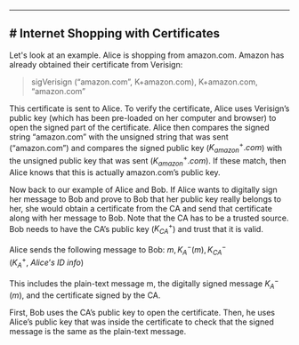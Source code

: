 - - -
## # Internet Shopping with Certificates
Let's look at an example. Alice is shopping from amazon.com. Amazon has already obtained their certificate from Verisign:

> sigVerisign (“amazon.com”, K+amazon.com), K+amazon.com, “amazon.com”

This certificate is sent to Alice. To verify the certificate, Alice uses Verisign’s public key (which has been pre-loaded on her computer and browser) to open the signed part of the certificate. Alice then compares the signed string “amazon.com” with the unsigned string that was sent (“amazon.com”) and compares the signed public key ($K^+_{amazon}.com$) with the unsigned public key that was sent ($K^+_{amazon}.com$). If these match, then Alice knows that this is actually amazon.com’s public key.

Now back to our example of Alice and Bob. If Alice wants to digitally sign her message to Bob and prove to Bob that her public key really belongs to her, she would obtain a certificate from the CA and send that certificate along with her message to Bob. Note that the CA has to be a trusted source. Bob needs to have the CA’s public key ($K_{CA}^+$) and trust that it is valid.

Alice sends the following message to Bob:
$m, K_{A}^-(m), K_{CA}^-(K_{A}^+, ~Alice’s ~ID ~info)$

This includes the plain-text message m, the digitally signed message $K_{A}^-(m)$, and the certificate signed by the CA.

First, Bob uses the CA’s public key to open the certificate. Then, he uses Alice’s public key that was inside the certificate to check that the signed message is the same as the plain-text message.